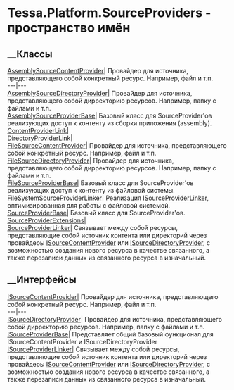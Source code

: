 # Tessa.Platform.SourceProviders - пространство имён
## __Классы
[AssemblySourceContentProvider](T_Tessa_Platform_SourceProviders_AssemblySourceContentProvider.htm)|
Провайдер для источника, представляющего собой конкретный ресурс. Например,
файл и т.п.  
---|---  
[AssemblySourceDirectoryProvider](T_Tessa_Platform_SourceProviders_AssemblySourceDirectoryProvider.htm)|
Провайдер для источника, представляющего собой дирректорию ресурсов. Например,
папку с файлами и т.п.  
[AssemblySourceProviderBase](T_Tessa_Platform_SourceProviders_AssemblySourceProviderBase.htm)|
Базовый класс для SourceProvider'ов реализующих доступ к контенту из сборки
приложения (assembly).  
[ContentProviderLink](T_Tessa_Platform_SourceProviders_ContentProviderLink.htm)|  
[DirectoryProviderLink](T_Tessa_Platform_SourceProviders_DirectoryProviderLink.htm)|  
[FileSourceContentProvider](T_Tessa_Platform_SourceProviders_FileSourceContentProvider.htm)|
Провайдер для источника, представляющего собой конкретный ресурс. Например,
файл и т.п.  
[FileSourceDirectoryProvider](T_Tessa_Platform_SourceProviders_FileSourceDirectoryProvider.htm)|
Провайдер для источника, представляющего собой дирректорию ресурсов. Например,
папку с файлами и т.п.  
[FileSourceProviderBase](T_Tessa_Platform_SourceProviders_FileSourceProviderBase.htm)|
Базовый класс для SourceProvider'ов реализующих доступ к контенту из файловой
системы.  
[FileSystemSourceProviderLinker](T_Tessa_Platform_SourceProviders_FileSystemSourceProviderLinker.htm)|
Реализация
[ISourceProviderLinker](T_Tessa_Platform_SourceProviders_ISourceProviderLinker.htm),
оптимизированная для работы с файловой системой.  
[SourceProviderBase](T_Tessa_Platform_SourceProviders_SourceProviderBase.htm)|
Базовый класс для SourceProvider'ов.  
[SourceProviderExtensions](T_Tessa_Platform_SourceProviders_SourceProviderExtensions.htm)|  
[SourceProviderLinker](T_Tessa_Platform_SourceProviders_SourceProviderLinker.htm)|
Связывает между собой ресурсы, представляющие собой источник контента или
директорий через провайдеры
[ISourceContentProvider](T_Tessa_Platform_SourceProviders_ISourceContentProvider.htm)
или
[ISourceDirectoryProvider](T_Tessa_Platform_SourceProviders_ISourceDirectoryProvider.htm),
с возможностью создания нового ресурса в качестве связанного, а также
перезаписи данных из связанного ресурса в изначальный.  
## __Интерфейсы
[ISourceContentProvider](T_Tessa_Platform_SourceProviders_ISourceContentProvider.htm)|
Провайдер для источника, представляющего собой конкретный ресурс. Например,
файл и т.п.  
---|---  
[ISourceDirectoryProvider](T_Tessa_Platform_SourceProviders_ISourceDirectoryProvider.htm)|
Провайдер для источника, представляющего собой дирректорию ресурсов. Например,
папку с файлами и т.п.  
[ISourceProviderBase](T_Tessa_Platform_SourceProviders_ISourceProviderBase.htm)|
Представляет общий базовый функционал для ISourceContentProvider и
ISourceDirectoryProvider  
[ISourceProviderLinker](T_Tessa_Platform_SourceProviders_ISourceProviderLinker.htm)|
Связывает между собой ресурсы, представляющие собой источник контента или
директорий через провайдеры
[ISourceContentProvider](T_Tessa_Platform_SourceProviders_ISourceContentProvider.htm)
или
[ISourceDirectoryProvider](T_Tessa_Platform_SourceProviders_ISourceDirectoryProvider.htm),
с возможностью создания нового ресурса в качестве связанного, а также
перезаписи данных из связанного ресурса в изначальный.
